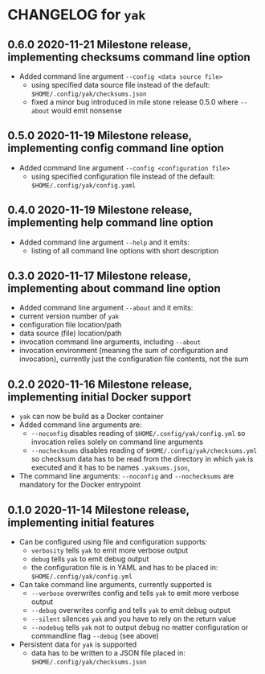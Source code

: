 # CHANGELOG for `yak`

## 0.6.0 2020-11-21 Milestone release, implementing checksums command line option

- Added command line argument `--config <data source file>`
  - using specified data source file instead of the default: `$HOME/.config/yak/checksums.json`
  - fixed a minor bug introduced in mile stone release 0.5.0 where `--about` would emit nonsense

## 0.5.0 2020-11-19 Milestone release, implementing config command line option

- Added command line argument `--config <configuration file>`
  - using specified configuration file instead of the default: `$HOME/.config/yak/config.yaml`

## 0.4.0 2020-11-19  Milestone release, implementing help command line option

- Added command line argument `--help` and it emits:
  - listing of all command line options with short description

## 0.3.0 2020-11-17 Milestone release, implementing about command line option

- Added command line argument `--about` and it emits:
- current version number of `yak`
- configuration file location/path
- data source (file) location/path
- invocation command line arguments, including `--about`
- invocation environment (meaning the sum of configuration and invocation), currently just the configuration file contents, not the sum

## 0.2.0 2020-11-16 Milestone release, implementing initial Docker support

- `yak` can now be build as a Docker container
- Added command line arguments are:
  - `--noconfig` disables reading of `$HOME/.config/yak/config.yml` so invocation relies solely on command line arguments
  - `--nochecksums` disables reading of `$HOME/.config/yak/checksums.yml` so checksum data has to be read from the directory in which `yak` is executed and it has to be names `.yaksums.json`,
- The command line arguments: `--noconfig` and `--nochecksums` are mandatory for the Docker entrypoint

## 0.1.0 2020-11-14 Milestone release, implementing initial features

- Can be configured using file and configuration supports:
  - `verbosity` tells `yak` to emit more verbose output
  - `debug` tells `yak` to emit debug output
  - the configuration file is in YAML and has to be placed in: `$HOME/.config/yak/config.yml`
- Can take command line arguments, currently supported is
  - `--verbose` overwrites config and tells `yak` to emit more verbose output
  - `--debug` overwrites config and tells `yak` to emit debug output
  - `--silent` silences `yak` and you have to rely on the return value
  - `--nodebug` tells `yak` not to output debug no matter configuration or commandline flag `--debug` (see above)
- Persistent data for `yak` is supported
  - data has to be written to a JSON file placed in: `$HOME/.config/yak/checksums.json`
